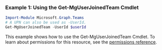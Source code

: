 ### Example 1: Using the Get-MgUserJoinedTeam Cmdlet
```powershell
Import-Module Microsoft.Graph.Teams
# A UPN can also be used as -UserId.
Get-MgUserJoinedTeam -UserId $userId
```
This example shows how to use the Get-MgUserJoinedTeam Cmdlet.
To learn about permissions for this resource, see the [permissions reference](/graph/permissions-reference).
